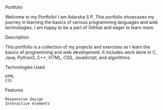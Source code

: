 Portfolio

Welcome to my Portfolio! I am Adarsha S P, This portfolio showcases my journey in learning the basics of various programming languages and web technologies. I am happy to be a part of GitHub and eager to learn more.

Description

This portfolio is a collection of my projects and exercises as I learn the basics of programming and web development. It includes work done in C, Java, Python3, C++, HTML, CSS, JavaScript, and algorithms.

Technologies Used

    HTML
    CSS

Features

    Responsive design
    Interactive elements
